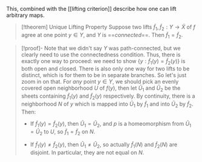 This, combined with the [[lifting criterion]] describe how one can lift arbitrary maps.
> [!theorem] Unique Lifting Property
 Suppose two lifts $\tilde{f}_1, \tilde{f}_2: Y\to \tilde{X}$ of $f$ agree at one point $y\in Y$, and $Y$ is ==*connected*==. Then $\tilde{f}_1 = \tilde{f}_2$. 

> [!proof]- 
 Note that we didn't say $Y$ was path-connected, but we clearly need to use the connectedness condition. Thus, there is exactly one way to proceed: we need to show $\{y: \tilde{f}_1(y) = \tilde{f}_2(y)\}$ is both open and closed. There is also only one way for two lifts to be distinct, which is for them to be in separate branches. So let's just zoom in on that. For *any* point $y\in Y$, we should pick an evenly covered open neighborhood $U$ of $f(y)$, then let $\tilde{U}_1$ and $\tilde{U}_2$ be the sheets containing $\tilde{f}_1(y)$ and $\tilde{f}_2(y)$ respectively. By continuity, there is a neighborhood $N$ of $y$ which is mapped into $\tilde{U}_1$ by $\tilde{f}_1$ and into $\tilde{U}_2$ by $\tilde{f}_2$. Then: 
>  
>  
>  
>  -  If $\tilde{f}_1(y) = \tilde{f}_2(y)$, then $\tilde{U}_1 = \tilde{U}_2$, and $p$ is a homeomorphism from $\tilde{U}_1 = \tilde{U}_2$ to $U$, so $\tilde{f}_1 = \tilde{f}_2$ on $N$. 
>  
>  -  If $\tilde{f}_1(y) \neq \tilde{f}_2(y)$, then $\tilde{U}_1 \neq \tilde{U}_2$, so actually $\tilde{f}_1(N)$ and $\tilde{f}_2(N)$ are disjoint. In particular, they are not equal on $N$. 
>